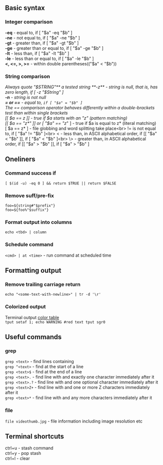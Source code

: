 ## Basic syntax
### Integer comparison
**-eq** - equal to, if [ "$a" -eq "$b" ]<br>
**-ne** - not equal to, if [ "$a" -ne "$b" ]<br>
**-gt** - greater than, if [ "$a" -gt "$b" ]<br>
**-ge** - greater than or equal to, if [ "$a" -ge "$b" ]<br>
**-lt** - less than, if [ "$a" -lt "$b" ]<br>
**-le** - less than or equal to, if [ "$a" -le "$b" ]<br>
**<, <=, >, >=**  - within double parentheses(("$a" < "$b"))<br>

### String comparison
**Always quote "$STRING"** a tested string
**-z** - string is null, that is, has zero length, if [ -z "$String" ]<br>
**-n** - string is not null<br>
**= or ==** - equal to, `if [ "$a" = "$b" ]`<br>
The == comparison operator behaves differently within a double-brackets test than within single brackets<br>
[[ $a == z* ]]   - true if $a starts with an "z" (pattern matching)<br>
[[ $a == "z*" ]] or [ "$a" == "z*" ] - true if $a is equal to z* (literal matching)<br>
[ $a == z* ]     - file globbing and word splitting take place<br>
!= is not equal to, if [ "$a" != "$b" ]<br>
< - less than, in ASCII alphabetical order, if [[ "$a" < "$b" ]], if [ "$a" \< "$b" ]<br>
\> - greater than, in ASCII alphabetical order, if [[ "$a" > "$b" ]], if [ "$a" \> "$b" ]<br>

## Oneliners
### Command success if
`[ $(id -u) -eq 0 ] && return $TRUE || return $FALSE`
### Remove suff/pre-fix
`foo=${string#"$prefix"}`<br>
`foo=${foo%"$suffix"}`<br>
### Format output into columns
`echo <tbd> | column` 
### Schedule command
`<cmd> | at <time>` - run command at scheduled time
## Formatting output
### Remove trailing carriage return
`echo "<some-text-with-newline>" | tr -d '\r'`
### Colorized output
Terminal output [color table](https://unix.stackexchange.com/questions/269077/tput-setaf-color-table-how-to-determine-color-codes)<br>
`tput setaf 1;
echo WARNING #red text
tput sgr0`
## Useful commands
### grep
`grep <text>` - find lines containing <text><br>
`grep ^<text>` - find <text> at the start of a line<br>
`grep <text>$` - find <text> at the end of a line<br>
`grep <text>.` - find line with <text> and exactly one character immediately after it<br>
`grep <text>.?` - find line with <text> and one optional character immediately after it<br>
`grep <text>Z+` - find line with <text> and one or more Z characters immediately after it<br>
`grep <text>*` - find line with <text> and any more characters immediately after it<br>

### file
`file videothumb.jpg` - file information including image resolution etc
## Terminal shortcuts
ctrl+u - stash command<br>
ctrl+y - pop stash<br>
ctrl+l - clear<br>
